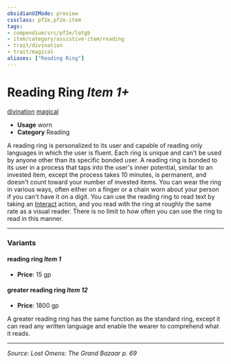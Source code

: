 ```yaml
---
obsidianUIMode: preview
cssclass: pf2e,pf2e-item
tags:
- compendium/src/pf2e/lotgb
- item/category/assistive-item/reading
- trait/divination
- trait/magical
aliases: ["Reading Ring"]
---
```

# Reading Ring *Item 1+*  
[divination](divination.md "Divination School Trait")  [magical](magical.md "Magical Item Trait")  

- **Usage** worn
- **Category** Reading

A reading ring is personalized to its user and capable of reading only languages in which the user is fluent. Each ring is unique and can't be used by anyone other than its specific bonded user. A reading ring is bonded to its user in a process that taps into the user's inner potential, similar to an invested item, except the process takes 10 minutes, is permanent, and doesn't count toward your number of invested items. You can wear the ring in various ways, often either on a finger or a chain worn about your person if you can't have it on a digit. You can use the reading ring to read text by taking an [Interact](interact.md) action, and you read with the ring at roughly the same rate as a visual reader. There is no limit to how often you can use the ring to read in this manner.

---

### Variants

#### reading ring *Item 1*

- **Price**: 15 gp

#### greater reading ring *Item 12*

- **Price**: 1800 gp

A greater reading ring has the same function as the standard ring, except it can read any written language and enable the wearer to comprehend what it reads.

---
*Source: Lost Omens: The Grand Bazaar p. 69*